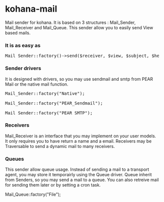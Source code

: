 kohana-mail
===========

Mail sender for kohana. It is based on 3 structures : Mail_Sender, Mail_Receiver and Mail_Queue. This sender allow you to easily send View based mails.

### It is as easy as
<pre>
Mail_Sender::factory()->send($receiver, $view, $subject, $headers);
</pre>

### Sender drivers

It is designed with drivers, so you may use sendmail and smtp from PEAR Mail or the native mail function.

<pre>
Mail_Sender::factory("Native");

Mail_Sender::factory("PEAR_Sendmail");

Mail_Sender::factory("PEAR_SMTP");
</pre>

### Receivers

Mail_Receiver is an interface that you may implement on your user models. It only requires you to have return a name and a email. Receivers may be Traversable to send a dynamic mail to many receivers.

### Queues

This sender allow queue usage. Instead of sending a mail to a transport agent, you may store it temporairly using the Queue driver. Queue inherit from Senders, so you may send a mail to a queue. You can also retreive mail for sending them later or by setting a cron task.

Mail_Queue::factory("File");
